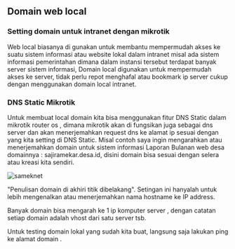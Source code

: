 ## Domain web local 
### Setting domain untuk intranet dengan mikrotik
Web local  biasanya di gunakan untuk membantu mempermudah akses ke suatu sistem informasi atau website lokal dalam intranet misal ada sistem informasi  pemerintahan dimana dalam instansi tersebut terdapat banyak server sistem informasi, Domain local digunakan untuk mempermudah akses ke server, tidak perlu repot menghafal atau bookmark ip server cukup dengan menggunakan domain local intranet.

### DNS Static Mikrotik
Untuk membuat local domain kita bisa menggunakan fitur DNS Static dalam mikrotik router os , dimana mikrotik akan di fungsikan juga sebagai dns server dan akan menerjemahkan request dns ke alamat ip sesuai dengan yang kita setting di DNS Static. Misal contoh saya ingin mengarahkan atau menerjemahkan domain untuk sistem informasi Laporan Bulanan web desa domainnya : sajiramekar.desa.id, disini domain bisa sesuai dengan selera atau kreasi kita sendiri.

![sameknet](https://1.bp.blogspot.com/-4yuFwT2y2LA/WhPQWDZxmeI/AAAAAAAAA9s/2eyEp1j6puElau6Agz-rz7tW_fU_qbmnwCLcBGAs/s1600/sameknet.png)

"Penulisan domain di akhiri titik dibelakang". Setingan ini hanyalah untuk lebih mengenalkan atau menerjemahkan nama hostname ke IP address.

Banyak domain bisa mengarah ke 1 ip komputer server , dengan catatan setiap domain adalah vhost dari satu server tsb.

Untuk testing domain lokal yang sudah kita buat, langsung saja lakukan ping ke alamat domain .
